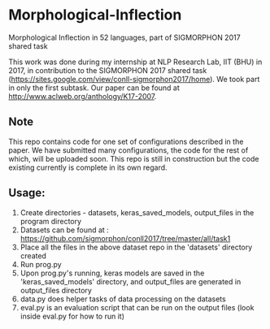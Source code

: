 # Morphological-Inflection
Morphological Inflection in 52 languages, part of SIGMORPHON 2017 shared task

This work was done during my internship at NLP Research Lab, IIT (BHU) in 2017, in contribution to the SIGMORPHON 2017 shared task (https://sites.google.com/view/conll-sigmorphon2017/home). We took part in only the first subtask. Our paper can be found at http://www.aclweb.org/anthology/K17-2007. 

## Note

This repo contains code for one set of configurations described in the paper. We have submitted many configurations, the code for the rest of which, will be uploaded soon. This repo is still in construction but the code existing currently is complete in its own regard.

## Usage:

1) Create directories - datasets, keras_saved_models, output_files in the program directory
2) Datasets can be found at : https://github.com/sigmorphon/conll2017/tree/master/all/task1
3) Place all the files in the above dataset repo in the 'datasets' directory created
4) Run prog.py
5) Upon prog.py's running, keras models are saved in the 'keras_saved_models' directory, and output_files are generated in output_files directory
7) data.py does helper tasks of data processing on the datasets
6) eval.py is an evaluation script that can be run on the output files (look inside eval.py for how to run it)

